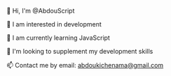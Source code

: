 👋 Hi, I'm @AbdouScript

👀 I am interested in development

🌱 I am currently learning JavaScript

💞️ I'm looking to supplement my development skills

📫 Contact me by email: abdoukichenama@gmail.com

<!---
AbdouScript/AbdouScript is a ✨ special ✨ repository because its `README.md` (this file) appears on your GitHub profile.
You can click the Preview link to take a look at your changes.
--->
